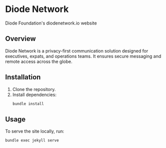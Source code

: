 # Diode Network

Diode Foundation's diodenetwork.io website

## Overview

Diode Network is a privacy-first communication solution designed for executives, expats, and operations teams. It ensures secure messaging and remote access across the globe.

## Installation

1. Clone the repository.
2. Install dependencies:
    ```sh
    bundle install
    ```

## Usage

To serve the site locally, run:
```sh
bundle exec jekyll serve
```